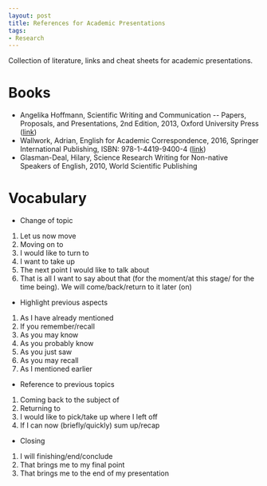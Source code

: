 ```yaml
---
layout: post
title: References for Academic Presentations
tags:
- Research
---
```

Collection of literature, links and cheat sheets for academic presentations.

# Books
* Angelika Hoffmann, Scientific Writing and Communication -- Papers, Proposals, and Presentations, 2nd Edition, 2013, Oxford  University Press ([link](https://global.oup.com/ushe/product/scientific-writing-and-communication-9780199947560?cc=de&lang=en&))
* Wallwork, Adrian, English for Academic Correspondence, 2016, Springer International Publishing, ISBN: 978-1-4419-9400-4 ([link](http://www.springer.com/us/book/9783319264332))
* Glasman-Deal, Hilary, Science Research Writing for Non-native Speakers of English, 2010, World Scientific Publishing

# Vocabulary

* Change of topic
1. Let us now move 
1. Moving on to
1. I would like to turn to
1. I want to take up
1. The next point I would like to talk about
1. That is all I want to say about that (for the moment/at this stage/ for the time being). We will come/back/return to it later (on) 
* Highlight previous aspects
1. As I have already mentioned
1. If you remember/recall 
1. As you may know
1. As you probably know
1. As you just saw
1. As you may recall
1. As I mentioned earlier
* Reference to previous topics 
1. Coming back to the subject of
1. Returning to
1. I would like to pick/take up where I left off
1. If I can now (briefly/quickly) sum up/recap
* Closing
1. I will finishing/end/conclude
1. That brings me to my final point
1. That brings me to the end of my presentation
